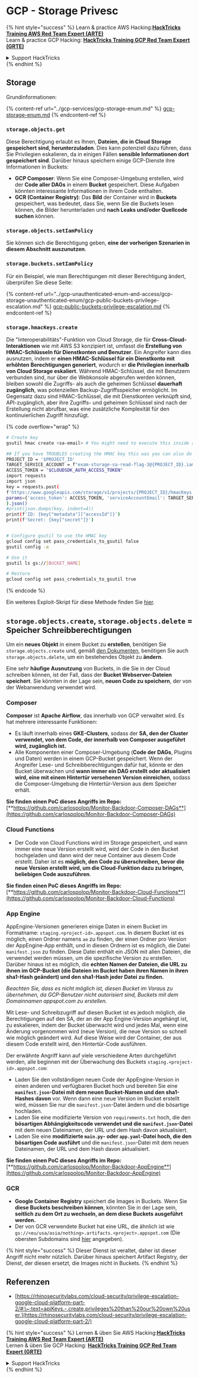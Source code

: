 # GCP - Storage Privesc

{% hint style="success" %}
Learn & practice AWS Hacking:<img src="../../../.gitbook/assets/image (1).png" alt="" data-size="line">[**HackTricks Training AWS Red Team Expert (ARTE)**](https://training.hacktricks.xyz/courses/arte)<img src="../../../.gitbook/assets/image (1).png" alt="" data-size="line">\
Learn & practice GCP Hacking: <img src="../../../.gitbook/assets/image (2).png" alt="" data-size="line">[**HackTricks Training GCP Red Team Expert (GRTE)**<img src="../../../.gitbook/assets/image (2).png" alt="" data-size="line">](https://training.hacktricks.xyz/courses/grte)

<details>

<summary>Support HackTricks</summary>

* Check the [**subscription plans**](https://github.com/sponsors/carlospolop)!
* **Join the** 💬 [**Discord group**](https://discord.gg/hRep4RUj7f) or the [**telegram group**](https://t.me/peass) or **follow** us on **Twitter** 🐦 [**@hacktricks\_live**](https://twitter.com/hacktricks\_live)**.**
* **Share hacking tricks by submitting PRs to the** [**HackTricks**](https://github.com/carlospolop/hacktricks) and [**HackTricks Cloud**](https://github.com/carlospolop/hacktricks-cloud) github repos.

</details>
{% endhint %}

## Storage

Grundinformationen:

{% content-ref url="../gcp-services/gcp-storage-enum.md" %}
[gcp-storage-enum.md](../gcp-services/gcp-storage-enum.md)
{% endcontent-ref %}

### `storage.objects.get`

Diese Berechtigung erlaubt es Ihnen, **Dateien, die in Cloud Storage gespeichert sind, herunterzuladen**. Dies kann potenziell dazu führen, dass Sie Privilegien eskalieren, da in einigen Fällen **sensible Informationen dort gespeichert sind**. Darüber hinaus speichern einige GCP-Dienste ihre Informationen in Buckets:

* **GCP Composer**: Wenn Sie eine Composer-Umgebung erstellen, wird der **Code aller DAGs** in einem **Bucket** gespeichert. Diese Aufgaben könnten interessante Informationen in ihrem Code enthalten.
* **GCR (Container Registry)**: Das **Bild** der Container wird in **Buckets** gespeichert, was bedeutet, dass Sie, wenn Sie die Buckets lesen können, die Bilder herunterladen und **nach Leaks und/oder Quellcode suchen** können.

### `storage.objects.setIamPolicy`

Sie können sich die Berechtigung geben, **eine der vorherigen Szenarien in diesem Abschnitt auszunutzen**.

### **`storage.buckets.setIamPolicy`**

Für ein Beispiel, wie man Berechtigungen mit dieser Berechtigung ändert, überprüfen Sie diese Seite:

{% content-ref url="../gcp-unauthenticated-enum-and-access/gcp-storage-unauthenticated-enum/gcp-public-buckets-privilege-escalation.md" %}
[gcp-public-buckets-privilege-escalation.md](../gcp-unauthenticated-enum-and-access/gcp-storage-unauthenticated-enum/gcp-public-buckets-privilege-escalation.md)
{% endcontent-ref %}

### `storage.hmacKeys.create`

Die "Interoperabilitäts"-Funktion von Cloud Storage, die für **Cross-Cloud-Interaktionen** wie mit AWS S3 konzipiert ist, umfasst die **Erstellung von HMAC-Schlüsseln für Dienstkonten und Benutzer**. Ein Angreifer kann dies ausnutzen, indem er **einen HMAC-Schlüssel für ein Dienstkonto mit erhöhten Berechtigungen generiert**, wodurch er **die Privilegien innerhalb von Cloud Storage eskaliert**. Während HMAC-Schlüssel, die mit Benutzern verbunden sind, nur über die Webkonsole abgerufen werden können, bleiben sowohl die Zugriffs- als auch die geheimen Schlüssel **dauerhaft zugänglich**, was potenziellen Backup-Zugriffsspeicher ermöglicht. Im Gegensatz dazu sind HMAC-Schlüssel, die mit Dienstkonten verknüpft sind, API-zugänglich, aber ihre Zugriffs- und geheimen Schlüssel sind nach der Erstellung nicht abrufbar, was eine zusätzliche Komplexität für den kontinuierlichen Zugriff hinzufügt.

{% code overflow="wrap" %}
```bash
# Create key
gsutil hmac create <sa-email> # You might need to execute this inside a VM instance

## If you have TROUBLES creating the HMAC key this was you can also do it contacting the API directly:
PROJECT_ID = '$PROJECT_ID'
TARGET_SERVICE_ACCOUNT = f"exam-storage-sa-read-flag-3@{PROJECT_ID}.iam.gserviceaccount.com"
ACCESS_TOKEN = "$CLOUDSDK_AUTH_ACCESS_TOKEN"
import requests
import json
key = requests.post(
f'https://www.googleapis.com/storage/v1/projects/{PROJECT_ID}/hmacKeys',
params={'access_token': ACCESS_TOKEN, 'serviceAccountEmail': TARGET_SERVICE_ACCOUNT}
).json()
#print(json.dumps(key, indent=4))
print(f'ID: {key["metadata"]["accessId"]}')
print(f'Secret: {key["secret"]}')


# Configure gsutil to use the HMAC key
gcloud config set pass_credentials_to_gsutil false
gsutil config -a

# Use it
gsutil ls gs://[BUCKET_NAME]

# Restore
gcloud config set pass_credentials_to_gsutil true
```
{% endcode %}

Ein weiteres Exploit-Skript für diese Methode finden Sie [hier](https://github.com/RhinoSecurityLabs/GCP-IAM-Privilege-Escalation/blob/master/ExploitScripts/storage.hmacKeys.create.py).

## `storage.objects.create`, `storage.objects.delete` = Speicher Schreibberechtigungen

Um ein **neues Objekt** in einem Bucket zu **erstellen**, benötigen Sie `storage.objects.create` und, gemäß [den Dokumenten](https://cloud.google.com/storage/docs/access-control/iam-permissions#object\_permissions), benötigen Sie auch `storage.objects.delete`, um ein bestehendes Objekt zu **ändern**.

Eine sehr **häufige Ausnutzung** von Buckets, in die Sie in der Cloud schreiben können, ist der Fall, dass der **Bucket Webserver-Dateien speichert**. Sie könnten in der Lage sein, **neuen Code zu speichern**, der von der Webanwendung verwendet wird.

### Composer

**Composer** ist **Apache Airflow**, das innerhalb von GCP verwaltet wird. Es hat mehrere interessante Funktionen:

* Es läuft innerhalb eines **GKE-Clusters**, sodass der **SA, den der Cluster verwendet, von dem Code, der innerhalb von Composer ausgeführt wird, zugänglich ist.**
* Alle Komponenten einer Composer-Umgebung (**Code der DAGs**, Plugins und Daten) werden in einem GCP-Bucket gespeichert. Wenn der Angreifer Lese- und Schreibberechtigungen dafür hat, könnte er den Bucket überwachen und **wann immer ein DAG erstellt oder aktualisiert wird, eine mit einem Hintertür versehenen Version einreichen**, sodass die Composer-Umgebung die Hintertür-Version aus dem Speicher erhält.

**Sie finden einen PoC dieses Angriffs im Repo:** [**https://github.com/carlospolop/Monitor-Backdoor-Composer-DAGs**](https://github.com/carlospolop/Monitor-Backdoor-Composer-DAGs)

### Cloud Functions

* Der Code von Cloud Functions wird im Storage gespeichert, und wann immer eine neue Version erstellt wird, wird der Code in den Bucket hochgeladen und dann wird der neue Container aus diesem Code erstellt. Daher ist es **möglich, den Code zu überschreiben, bevor die neue Version erstellt wird, um die Cloud-Funktion dazu zu bringen, beliebigen Code auszuführen**.

**Sie finden einen PoC dieses Angriffs im Repo:** [**https://github.com/carlospolop/Monitor-Backdoor-Cloud-Functions**](https://github.com/carlospolop/Monitor-Backdoor-Cloud-Functions)

### App Engine

AppEngine-Versionen generieren einige Daten in einem Bucket im Formatname: `staging.<project-id>.appspot.com`. In diesem Bucket ist es möglich, einen Ordner namens `ae` zu finden, der einen Ordner pro Version der AppEngine-App enthält, und in diesen Ordnern ist es möglich, die Datei `manifest.json` zu finden. Diese Datei enthält ein JSON mit allen Dateien, die verwendet werden müssen, um die spezifische Version zu erstellen. Darüber hinaus ist es möglich, die **echten Namen der Dateien, die URL zu ihnen im GCP-Bucket (die Dateien im Bucket haben ihren Namen in ihren sha1-Hash geändert) und den sha1-Hash jeder Datei zu finden.**

_Beachten Sie, dass es nicht möglich ist, diesen Bucket im Voraus zu übernehmen, da GCP-Benutzer nicht autorisiert sind, Buckets mit dem Domainnamen appspot.com zu erstellen._

Mit Lese- und Schreibzugriff auf diesen Bucket ist es jedoch möglich, die Berechtigungen auf den SA, der an der App Engine-Version angehängt ist, zu eskalieren, indem der Bucket überwacht wird und jedes Mal, wenn eine Änderung vorgenommen wird (neue Version), die neue Version so schnell wie möglich geändert wird. Auf diese Weise wird der Container, der aus diesem Code erstellt wird, den Hintertür-Code ausführen.

Der erwähnte Angriff kann auf viele verschiedene Arten durchgeführt werden, alle beginnen mit der Überwachung des Buckets `staging.<project-id>.appspot.com`:

* Laden Sie den vollständigen neuen Code der AppEngine-Version in einen anderen und verfügbaren Bucket hoch und bereiten Sie eine **`manifest.json`-Datei mit dem neuen Bucket-Namen und den sha1-Hashes davon** vor. Wenn dann eine neue Version im Bucket erstellt wird, müssen Sie nur die `manifest.json`-Datei ändern und die bösartige hochladen.
* Laden Sie eine modifizierte Version von `requirements.txt` hoch, die den **bösartigen Abhängigkeitscode verwendet und die `manifest.json`-Datei** mit dem neuen Dateinamen, der URL und dem Hash davon aktualisiert.
* Laden Sie eine **modifizierte `main.py`- oder `app.yaml`-Datei hoch, die den bösartigen Code ausführt** und die `manifest.json`-Datei mit dem neuen Dateinamen, der URL und dem Hash davon aktualisiert.

**Sie finden einen PoC dieses Angriffs im Repo:** [**https://github.com/carlospolop/Monitor-Backdoor-AppEngine**](https://github.com/carlospolop/Monitor-Backdoor-AppEngine)

### GCR

* **Google Container Registry** speichert die Images in Buckets. Wenn Sie **diese Buckets beschreiben können**, könnten Sie in der Lage sein, **seitlich zu dem Ort zu wechseln, an dem diese Buckets ausgeführt werden.**
* Der von GCR verwendete Bucket hat eine URL, die ähnlich ist wie `gs://<eu/usa/asia/nothing>.artifacts.<project>.appspot.com` (Die obersten Subdomains sind [hier](https://cloud.google.com/container-registry/docs/pushing-and-pulling) angegeben).

{% hint style="success" %}
Dieser Dienst ist veraltet, daher ist dieser Angriff nicht mehr nützlich. Darüber hinaus speichert Artifact Registry, der Dienst, der diesen ersetzt, die Images nicht in Buckets.
{% endhint %}

## **Referenzen**

* [https://rhinosecuritylabs.com/cloud-security/privilege-escalation-google-cloud-platform-part-2/#:\~:text=apiKeys.-,create,privileges%20than%20our%20own%20user.](https://rhinosecuritylabs.com/cloud-security/privilege-escalation-google-cloud-platform-part-2/)

{% hint style="success" %}
Lernen & üben Sie AWS Hacking:<img src="../../../.gitbook/assets/image (1).png" alt="" data-size="line">[**HackTricks Training AWS Red Team Expert (ARTE)**](https://training.hacktricks.xyz/courses/arte)<img src="../../../.gitbook/assets/image (1).png" alt="" data-size="line">\
Lernen & üben Sie GCP Hacking: <img src="../../../.gitbook/assets/image (2).png" alt="" data-size="line">[**HackTricks Training GCP Red Team Expert (GRTE)**<img src="../../../.gitbook/assets/image (2).png" alt="" data-size="line">](https://training.hacktricks.xyz/courses/grte)

<details>

<summary>Support HackTricks</summary>

* Überprüfen Sie die [**Abonnementpläne**](https://github.com/sponsors/carlospolop)!
* **Treten Sie der** 💬 [**Discord-Gruppe**](https://discord.gg/hRep4RUj7f) oder der [**Telegram-Gruppe**](https://t.me/peass) bei oder **folgen** Sie uns auf **Twitter** 🐦 [**@hacktricks\_live**](https://twitter.com/hacktricks\_live)**.**
* **Teilen Sie Hacking-Tricks, indem Sie PRs an die** [**HackTricks**](https://github.com/carlospolop/hacktricks) und [**HackTricks Cloud**](https://github.com/carlospolop/hacktricks-cloud) GitHub-Repos senden.

</details>
{% endhint %}
